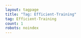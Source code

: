 ```yaml
---
layout: tagpage
title: "Tag: Efficient-Training"
tag: Efficient-Training
count: 1
robots: noindex
---
```

